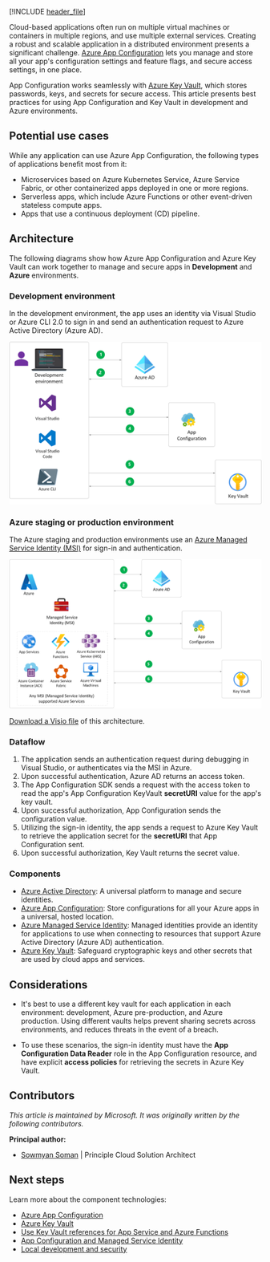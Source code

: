 [!INCLUDE [header_file](../../../includes/sol-idea-header.md)]

Cloud-based applications often run on multiple virtual machines or containers in multiple regions, and use multiple external services. Creating a robust and scalable application in a distributed environment presents a significant challenge. [Azure App Configuration](/azure/azure-app-configuration/overview) lets you manage and store all your app's configuration settings and feature flags, and secure access settings, in one place.

App Configuration works seamlessly with [Azure Key Vault](https://azure.microsoft.com/services/key-vault), which stores passwords, keys, and secrets for secure access. This article presents best practices for using App Configuration and Key Vault in development and Azure environments.

## Potential use cases

While any application can use Azure App Configuration, the following types of applications benefit most from it:

* Microservices based on Azure Kubernetes Service, Azure Service Fabric, or other containerized apps deployed in one or more regions.
* Serverless apps, which include Azure Functions or other event-driven stateless compute apps.
* Apps that use a continuous deployment (CD) pipeline.

## Architecture

The following diagrams show how Azure App Configuration and Azure Key Vault can work together to manage and secure apps in **Development** and **Azure** environments.

### Development environment

In the development environment, the app uses an identity via Visual Studio or Azure CLI 2.0 to sign in and send an authentication request to Azure Active Directory (Azure AD).

![Development environment](../media/appconfig-development.png)

### Azure staging or production environment

The Azure staging and production environments use an [Azure Managed Service Identity (MSI)](/azure/active-directory/managed-identities-azure-resources/overview) for sign-in and authentication.

![Azure environment](../media/appconfig-azure.png)

[Download a Visio file](https://arch-center.azureedge.net/AppConfig_Development.vsdx) of this architecture.

### Dataflow

1. The application sends an authentication request during debugging in Visual Studio, or authenticates via the MSI in Azure.
1. Upon successful authentication, Azure AD returns an access token.
1. The App Configuration SDK sends a request with the access token to read the app's App Configuration KeyVault **secretURI** value for the app's key vault.
1. Upon successful authorization, App Configuration sends the configuration value.
1. Utilizing the sign-in identity, the app sends a request to Azure Key Vault to retrieve the application secret for the **secretURI** that App Configuration sent.
1. Upon successful authorization, Key Vault returns the secret value.

### Components

* [Azure Active Directory](https://azure.microsoft.com/services/active-directory): A universal platform to manage and secure identities.
* [Azure App Configuration](https://azure.microsoft.com/services/app-configuration): Store configurations for all your Azure apps in a universal, hosted location.
* [Azure Managed Service Identity](/azure/active-directory/managed-identities-azure-resources): Managed identities provide an identity for applications to use when connecting to resources that support Azure Active Directory (Azure AD) authentication.
* [Azure Key Vault](https://azure.microsoft.com/services/key-vault): Safeguard cryptographic keys and other secrets that are used by cloud apps and services.

## Considerations

* It's best to use a different key vault for each application in each environment: development, Azure pre-production, and Azure production. Using different vaults helps prevent sharing secrets across environments, and reduces threats in the event of a breach.

* To use these scenarios, the sign-in identity must have the **App Configuration Data Reader** role in the App Configuration resource, and have explicit **access policies** for retrieving the secrets in Azure Key Vault.

## Contributors

*This article is maintained by Microsoft. It was originally written by the following contributors.*

**Principal author:**

 * [Sowmyan Soman](https://www.linkedin.com/in/sowmyancs) | Principle Cloud Solution Architect

## Next steps

Learn more about the component technologies:

* [Azure App Configuration](/azure/azure-app-configuration)
* [Azure Key Vault](/azure/key-vault/general/basic-concepts)
* [Use Key Vault references for App Service and Azure Functions](/azure/app-service/app-service-key-vault-references)
* [App Configuration and Managed Service Identity](/azure/azure-app-configuration/howto-integrate-azure-managed-service-identity?tabs=core2x)
* [Local development and security](/aspnet/core/security/app-secrets?tabs=windows&view=aspnetcore-3.1)

